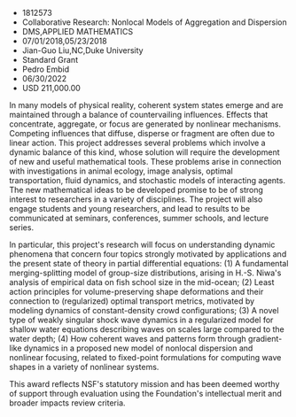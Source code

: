 
* 1812573
* Collaborative Research: Nonlocal Models of Aggregation and Dispersion
* DMS,APPLIED MATHEMATICS
* 07/01/2018,05/23/2018
* Jian-Guo Liu,NC,Duke University
* Standard Grant
* Pedro Embid
* 06/30/2022
* USD 211,000.00

In many models of physical reality, coherent system states emerge and are
maintained through a balance of countervailing influences. Effects that
concentrate, aggregate, or focus are generated by nonlinear mechanisms.
Competing influences that diffuse, disperse or fragment are often due to linear
action. This project addresses several problems which involve a dynamic balance
of this kind, whose solution will require the development of new and useful
mathematical tools. These problems arise in connection with investigations in
animal ecology, image analysis, optimal transportation, fluid dynamics, and
stochastic models of interacting agents. The new mathematical ideas to be
developed promise to be of strong interest to researchers in a variety of
disciplines. The project will also engage students and young researchers, and
lead to results to be communicated at seminars, conferences, summer schools, and
lecture series.

In particular, this project's research will focus on understanding dynamic
phenomena that concern four topics strongly motivated by applications and the
present state of theory in partial differential equations: (1) A fundamental
merging-splitting model of group-size distributions, arising in H.-S. Niwa's
analysis of empirical data on fish school size in the mid-ocean; (2) Least
action principles for volume-preserving shape deformations and their connection
to (regularized) optimal transport metrics, motivated by modeling dynamics of
constant-density crowd configurations; (3) A novel type of weakly singular shock
wave dynamics in a regularized model for shallow water equations describing
waves on scales large compared to the water depth; (4) How coherent waves and
patterns form through gradient-like dynamics in a proposed new model of nonlocal
dispersion and nonlinear focusing, related to fixed-point formulations for
computing wave shapes in a variety of nonlinear systems.

This award reflects NSF's statutory mission and has been deemed worthy of
support through evaluation using the Foundation's intellectual merit and broader
impacts review criteria.
